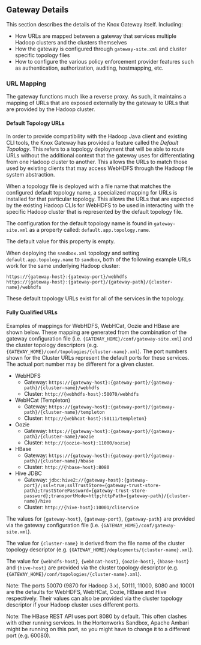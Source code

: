 <!---
   Licensed to the Apache Software Foundation (ASF) under one or more
   contributor license agreements.  See the NOTICE file distributed with
   this work for additional information regarding copyright ownership.
   The ASF licenses this file to You under the Apache License, Version 2.0
   (the "License"); you may not use this file except in compliance with
   the License.  You may obtain a copy of the License at

       https://www.apache.org/licenses/LICENSE-2.0

   Unless required by applicable law or agreed to in writing, software
   distributed under the License is distributed on an "AS IS" BASIS,
   WITHOUT WARRANTIES OR CONDITIONS OF ANY KIND, either express or implied.
   See the License for the specific language governing permissions and
   limitations under the License.
-->

## Gateway Details ##

This section describes the details of the Knox Gateway itself. Including:

* How URLs are mapped between a gateway that services multiple Hadoop clusters and the clusters themselves
* How the gateway is configured through `gateway-site.xml` and cluster specific topology files
* How to configure the various policy enforcement provider features such as authentication, authorization, auditing, hostmapping, etc.

### URL Mapping ###

The gateway functions much like a reverse proxy.
As such, it maintains a mapping of URLs that are exposed externally by the gateway to URLs that are provided by the Hadoop cluster.

#### Default Topology URLs #####
In order to provide compatibility with the Hadoop Java client and existing CLI tools, the Knox Gateway has provided a feature called the _Default Topology_. This refers to a topology deployment that will be able to route URLs without the additional context that the gateway uses for differentiating from one Hadoop cluster to another. This allows the URLs to match those used by existing clients that may access WebHDFS through the Hadoop file system abstraction.

When a topology file is deployed with a file name that matches the configured default topology name, a specialized mapping for URLs is installed for that particular topology. This allows the URLs that are expected by the existing Hadoop CLIs for WebHDFS to be used in interacting with the specific Hadoop cluster that is represented by the default topology file.

The configuration for the default topology name is found in `gateway-site.xml` as a property called: `default.app.topology.name`.

The default value for this property is empty.


When deploying the `sandbox.xml` topology and setting `default.app.topology.name` to `sandbox`, both of the following example URLs work for the same underlying Hadoop cluster:

    https://{gateway-host}:{gateway-port}/webhdfs
    https://{gateway-host}:{gateway-port}/{gateway-path}/{cluster-name}/webhdfs

These default topology URLs exist for all of the services in the topology.

#### Fully Qualified URLs #####
Examples of mappings for WebHDFS, WebHCat, Oozie and HBase are shown below.
These mapping are generated from the combination of the gateway configuration file (i.e. `{GATEWAY_HOME}/conf/gateway-site.xml`) and the cluster topology descriptors (e.g. `{GATEWAY_HOME}/conf/topologies/{cluster-name}.xml`).
The port numbers shown for the Cluster URLs represent the default ports for these services.
The actual port number may be different for a given cluster.

* WebHDFS
    * Gateway: `https://{gateway-host}:{gateway-port}/{gateway-path}/{cluster-name}/webhdfs`
    * Cluster: `http://{webhdfs-host}:50070/webhdfs`
* WebHCat (Templeton)
    * Gateway: `https://{gateway-host}:{gateway-port}/{gateway-path}/{cluster-name}/templeton`
    * Cluster: `http://{webhcat-host}:50111/templeton}`
* Oozie
    * Gateway: `https://{gateway-host}:{gateway-port}/{gateway-path}/{cluster-name}/oozie`
    * Cluster: `http://{oozie-host}:11000/oozie}`
* HBase
    * Gateway: `https://{gateway-host}:{gateway-port}/{gateway-path}/{cluster-name}/hbase`
    * Cluster: `http://{hbase-host}:8080`
* Hive JDBC
    * Gateway: `jdbc:hive2://{gateway-host}:{gateway-port}/;ssl=true;sslTrustStore={gateway-trust-store-path};trustStorePassword={gateway-trust-store-password};transportMode=http;httpPath={gateway-path}/{cluster-name}/hive`
    * Cluster: `http://{hive-host}:10001/cliservice`

The values for `{gateway-host}`, `{gateway-port}`, `{gateway-path}` are provided via the gateway configuration file (i.e. `{GATEWAY_HOME}/conf/gateway-site.xml`).

The value for `{cluster-name}` is derived from the file name of the cluster topology descriptor (e.g. `{GATEWAY_HOME}/deployments/{cluster-name}.xml`).

The value for `{webhdfs-host}`, `{webhcat-host}`, `{oozie-host}`, `{hbase-host}` and `{hive-host}` are provided via the cluster topology descriptor (e.g. `{GATEWAY_HOME}/conf/topologies/{cluster-name}.xml`).

Note: The ports 50070 (9870 for Hadoop 3.x), 50111, 11000, 8080 and 10001 are the defaults for WebHDFS, WebHCat, Oozie, HBase and Hive respectively.
Their values can also be provided via the cluster topology descriptor if your Hadoop cluster uses different ports.

Note: The HBase REST API uses port 8080 by default. This often clashes with other running services.
In the Hortonworks Sandbox, Apache Ambari might be running on this port, so you might have to change it to a different port (e.g. 60080).